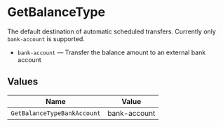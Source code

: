 # GetBalanceType

The default destination of automatic scheduled transfers. Currently only `bank-account` is supported.

* `bank-account` — Transfer the balance amount to an external bank account


## Values

| Name                        | Value                       |
| --------------------------- | --------------------------- |
| `GetBalanceTypeBankAccount` | bank-account                |